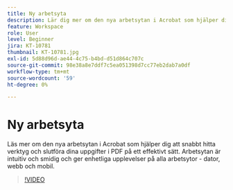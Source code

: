 ```yaml
---
title: Ny arbetsyta
description: Lär dig mer om den nya arbetsytan i Acrobat som hjälper dig att snabbt hitta verktyg och slutföra dina arbetsuppgifter i PDF effektivt
feature: Workspace
role: User
level: Beginner
jira: KT-10781
thumbnail: KT-10781.jpg
exl-id: 5d88d96d-ae44-4c75-b4bd-d51d864c707c
source-git-commit: 98e38a8e7ddf7c5ea051398d7cc77eb2dab7a0df
workflow-type: tm+mt
source-wordcount: '59'
ht-degree: 0%

---
```


# Ny arbetsyta

Läs mer om den nya arbetsytan i Acrobat som hjälper dig att snabbt hitta verktyg och slutföra dina uppgifter i PDF på ett effektivt sätt. Arbetsytan är intuitiv och smidig och ger enhetliga upplevelser på alla arbetsytor - dator, webb och mobil.

>[!VIDEO](https://video.tv.adobe.com/v/345949?quality=12&learn=on&hidetitle=true)
